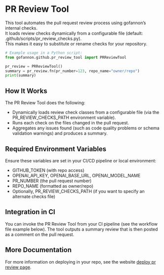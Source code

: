 # PR Review Tool

This tool automates the pull request review process using gofannon’s internal checks.  
It loads review checks dynamically from a configurable file (default: .github/scripts/pr_review_checks.py).  
This makes it easy to substitute or rename checks for your repository.

```python
# Example usage in a Python script:
from gofannon.github.pr_review_tool import PRReviewTool

pr_review = PRReviewTool()  
summary = pr_review.fn(pr_number=123, repo_name="owner/repo")  
print(summary)  
```

## How It Works

The PR Review Tool does the following:
- Dynamically loads review check classes from a configurable file (via the PR_REVIEW_CHECKS_PATH environment variable).
- Runs each check on the files changed in the pull request.
- Aggregates any issues found (such as code quality problems or schema validation warnings) and produces a summary.

## Required Environment Variables

Ensure these variables are set in your CI/CD pipeline or local environment:
- GITHUB_TOKEN (with repo access)
- OPENAI_API_KEY, OPENAI_BASE_URL, OPENAI_MODEL_NAME
- PR_NUMBER (the pull request number)
- REPO_NAME (formatted as owner/repo)
- Optionally, PR_REVIEW_CHECKS_PATH (if you want to specify an alternate checks file)

## Integration in CI

You can invoke the PR Review Tool from your CI pipeline (see the workflow file example below). The tool outputs a summary review that is then posted as a comment on the pull request.  

## More Documentation
For more information on deploying in your repo, see the website [deploy pr review page](https://the-ai-alliance.github.io/gofannon/how-tos/deploy_pr_review.html).
